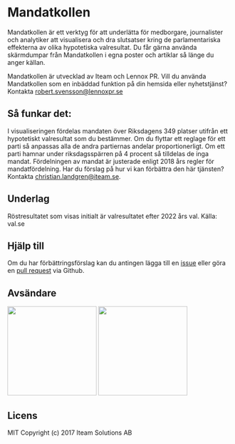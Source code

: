 # Mandatkollen

Mandatkollen är ett verktyg för att underlätta för medborgare, journalister och analytiker att visualisera och dra slutsatser kring de parlamentariska effekterna av olika hypotetiska valresultat.
Du får gärna använda skärmdumpar från Mandatkollen i egna poster och artiklar så länge du anger källan.

Mandatkollen är utvecklad av Iteam och Lennox PR.
Vill du använda Mandatkollen som en inbäddad funktion på din hemsida eller nyhetstjänst? Kontakta robert.svensson@lennoxpr.se

## Så funkar det:

I visualiseringen fördelas mandaten över Riksdagens 349 platser utifrån ett hypotetiskt valresultat som du bestämmer. Om du flyttar ett reglage för ett parti så anpassas alla de andra partiernas andelar proportionerligt.
Om ett parti hamnar under riksdagsspärren på 4 procent så tilldelas de inga mandat.
Fördelningen av mandat är justerade enligt 2018 års regler för mandatfördelning.
Har du förslag på hur vi kan förbättra den här tjänsten? Kontakta christian.landgren@iteam.se.

## Underlag

Röstresultatet som visas initialt är valresultatet efter 2022 års val. Källa: val.se

## Hjälp till

Om du har förbättringsförslag kan du antingen lägga till en [issue](../../issues/) eller göra en [pull request](../../pulls/) via Github.

## Avsändare

<img src="https://iteam.se/content/images/iteam_black.png" width="200"/>
<img src="https://lennoxpr.se/wp-content/uploads/2017/04/logo-lennox.png" width="200"/>

## Licens

MIT Copyright (c) 2017 Iteam Solutions AB
